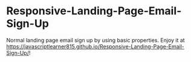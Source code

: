 # Responsive-Landing-Page-Email-Sign-Up
Normal landing page email sign up by using basic properties.
Enjoy it at https://javascriptlearner815.github.io/Responsive-Landing-Page-Email-Sign-Up/!

